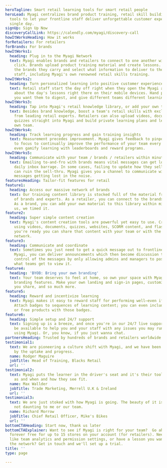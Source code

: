 ```yaml
---
heroTagline: Smart retail learning tools for smart retail people
heroLead: Myagi centralizes brand product training, retail skill building, and communication
  tools to let your frontline staff deliver unforgettable customer experiences every
  single day.
signUp: Sign Up Now
discoveryCallLink: https://calendly.com/myagi/discovery-call
howItWorksHeading: How it works
forRetailers: For retailers
forBrands: For brands
howItWorks1:
  heading: Plug in to the Myagi Network
  text: Myagi enables brands and retailers to connect to one another with a single
    click. Brands upload product training material and create lessons. Retailers choose
    the brands they carry and select what information to deliver to their frontline
    staff, including Myagi's own renowned retail skills training.
howItWorks2:
  heading: Turn personalized learning into positive customer experiences
  text: Retail staff start the day off right when they open the Myagi app and learn
    about the day's lessons right there on their mobile devices. Hand pick which content
    you want them to digest, and give different teams different learning content.
howItWorks3:
  heading: Tap into Myagi's retail knowledge library, or add your own training content
  text: Besides brand knowledge, boost a team's retail skills with exclusive classes
    from leading retail experts. Retailers can also upload videos, documents, and
    quizzes straight into Myagi and build private learning plans and lessons for their
    own team.
howItWorks4:
  heading: Track learning progress and gain training insights
  text: Measurement precedes improvement. Myagi gives feedback to pinpoint where best
    to focus to continually improve the performance of your team every day. You can
    even gamify learning with leaderboards and reward programs.
howItWorks5:
  heading: Communicate with your team / brands / retailers within minutes
  text: Emailing to-and-fro with brands means vital messages can get lost in their
    daily inbox barrage. In some cases, failing to update how they sell a product
    can ruin the sell-thru. Myagi gives you a channel to communicate with them, without
    messages getting lost in the noise.
featuresHeading: Tailor-fit features for retail
feature1:
  heading: Access our massive network of brands
  text: Our training content library is stocked full of the material from hundreds
    of brands and experts. As a retailer, you can connect to the brands you stock.
    As a brand, you can add your own material to this library within minutes.  Trust
    us, we timed it.
feature2:
  heading: Super simple content creation
  text: Myagi's content creation tools are powerful yet easy to use. Create lessons
    using videos, documents, quizzes, websites, SCORM content, and flashcards. When
    you're ready you can share that content with your team or with the entire Myagi
    network.
feature3:
  heading: Communicate and coordinate
  text: Sometimes you just need to get a quick message out to frontline staff. With
    Myagi, you can deliver announcements which then become discussion threads. Keep
    control of the messages by only allowing admins and managers to post, and decide
    what teams get to view it.
feature4:
  heading: 'BYOB: Bring your own branding'
  text: Your team deserves to feel at home, so own your space with Myagi’s rich custom
    branding features. Make your own landing and sign-in pages, customize the content
    you share, and so much more.
feature5:
  heading: Reward and incentivize learning
  text: Myagi makes it easy to reward staff for performing well—even if you're a brand.
    Attach badges to sequences of learning content; you can even include discounts
    or free products with those badges.
feature6:
  heading: Simple setup and 24/7 support
  text: Signing up is a breeze, and once you're in our 24/7 live support team will
    be available to help you and your staff with any issues you may run into while
    using Myagi. Or, you know, if you just wanna chat.
partnersHeading: Trusted by hundreds of brands and retailers worldwide
testimonial1:
  text: We are pioneering a culture shift with Myagi, and we have been very surprised
    by the uptake and progress.
  name: Rodger Maguire
  jobTitle: Head of Training, Blacks Retail
  url: ''
testimonial2:
  text: Myagi puts the learner in the driver's seat and it's their tool to be used
    as and when and how they see fit.
  name: Max Wallder
  jobTitle: Trade Marketing, Merrell U.K & Ireland
  url: ''
testimonial3:
  text: We are just stoked with how Myagi is going. The beauty of it is that it’s
    not daunting to me or our team.
  name: Richard Morrow
  jobTitle: Chief Retail Officer, Mike's Bikes
  url: ''
bottomCTAHeading: Start now, thank us later
bottomCTAExplainer: Want to see if Myagi is right for your team?  Go ahead—Myagi is
  forever free for up to 15 stores on your account (for retailers). Need extra features
  like team analytics and permission settings, or have a lesson you want to add to
  the network? Get in touch and we'll set up a trial.
title: ''
type: page

---
```

